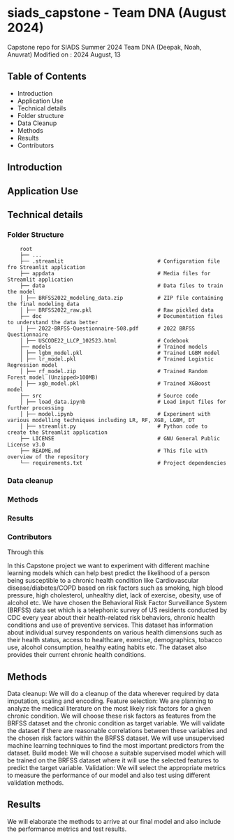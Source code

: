 # siads_capstone - Team DNA (August 2024)

Capstone repo for SIADS Summer 2024 Team DNA (Deepak, Noah, Anuvrat)
Modified on : 2024 August, 13

## Table of Contents

- Introduction
- Application Use
- Technical details
- Folder structure
- Data Cleanup
- Methods
- Results
- Contributors

## Introduction

## Application Use

## Technical details

### Folder Structure

        root
        ├── ...
        ├── .streamlit                              # Configuration file fro Streamlit application
        ├── appdata                                 # Media files for Streamlit application
        ├── data                                    # Data files to train the model
        │ ├── BRFSS2022_modeling_data.zip           # ZIP file containing the final modeling data
        │ ├── BRFSS2022_raw.pkl                     # Raw pickled data
        ├── doc                                     # Documentation files to understand the data better
        │ ├── 2022-BRFSS-Questionnaire-508.pdf      # 2022 BRFSS Questionnaire
        │ ├── USCODE22_LLCP_102523.html             # Codebook
        ├── models                                  # Trained models
        │ ├── lgbm_model.pkl                        # Trained LGBM model
        │ ├── lr_model.pkl                          # Trained Logistic Regression model
        │ ├── rf_model.zip                          # Trained Random Forest model (Unzipped>100MB)
        │ ├── xgb_model.pkl                         # Trained XGBoost model
        ├── src                                     # Source code
        │ ├── load_data.ipynb                       # Load input files for further processing
        │ ├── model.ipynb                           # Experiment with various modelling techniques including LR, RF, XGB, LGBM, DT
        │ ├── streamlit.py                          # Python code to create the Streamlit application
        ├── LICENSE                                 # GNU General Public License v3.0
        ├── README.md                               # This file with overview of the repository
        └── requirements.txt                        # Project dependencies

### Data cleanup

### Methods

### Results

### Contributors

Through this

In this Capstone project we want to experiment with different machine learning models which can help best predict the likelihood of a person being susceptible to a chronic health condition like Cardiovascular disease/diabetes/COPD based on risk factors such as smoking, high blood pressure, high cholesterol, unhealthy diet, lack of exercise, obesity, use of alcohol etc. We have chosen the Behavioral Risk Factor Surveillance System (BRFSS) data set which is a telephonic survey of US residents conducted by CDC every year about their health-related risk behaviors, chronic health conditions and use of preventive services. This dataset has information about individual survey respondents on various health dimensions such as their health status, access to healthcare, exercise, demographics, tobacco use, alcohol consumption, healthy eating habits etc. The dataset also provides their current chronic health conditions.

## Methods

Data cleanup: We will do a cleanup of the data wherever required by data imputation, scaling and encoding.
Feature selection: We are planning to analyze the medical literature on the most likely risk factors for a given chronic condition. We will choose these risk factors as features from the BRFSS dataset and the chronic condition as target variable. We will validate the dataset if there are reasonable correlations between these variables and the chosen risk factors within the BRFSS dataset. We will use unsupervised machine learning techniques to find the most important predictors from the dataset.
Build model: We will choose a suitable supervised model which will be trained on the BRFSS dataset where it will use the selected features to predict the target variable.
Validation: We will select the appropriate metrics to measure the performance of our model and also test using different validation methods.

## Results

We will elaborate the methods to arrive at our final model and also include the performance metrics and test results.
